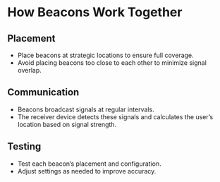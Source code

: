 # How Beacons Work Together

## Placement
- Place beacons at strategic locations to ensure full coverage.
- Avoid placing beacons too close to each other to minimize signal overlap.

## Communication
- Beacons broadcast signals at regular intervals.
- The receiver device detects these signals and calculates the user’s location based on signal strength.

## Testing
- Test each beacon’s placement and configuration.
- Adjust settings as needed to improve accuracy.
